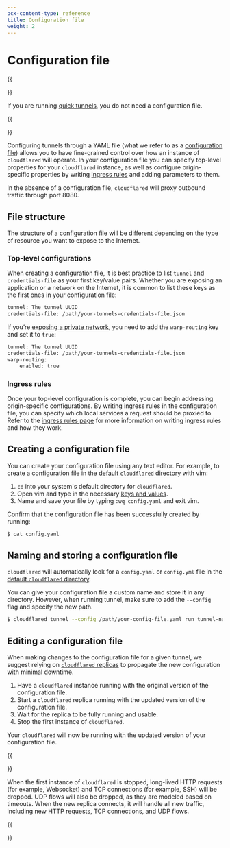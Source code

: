 ```yaml
---
pcx-content-type: reference
title: Configuration file
weight: 2
---
```


# Configuration file

{{<Aside type="note">}}

If you are running [quick tunnels](/cloudflare-one/connections/connect-apps/install-and-setup/tunnel-useful-terms/#quick-tunnels), you do not need a configuration file.

{{</Aside>}}

Configuring tunnels through a YAML file (what we refer to as a [configuration file](/cloudflare-one/connections/connect-apps/install-and-setup/tunnel-useful-terms/#configuration-file)) allows you to have fine-grained control over how an instance of `cloudflared` will operate. In your configuration file you can specify top-level properties for your `cloudflared` instance, as well as configure origin-specific properties by writing [ingress rules](/cloudflare-one/connections/connect-apps/configuration/local-management/ingress/) and adding parameters to them.

In the absence of a configuration file, `cloudflared` will proxy outbound traffic through port 8080.

## File structure

The structure of a configuration file will be different depending on the type of resource you want to expose to the Internet.

### Top-level configurations

When creating a configuration file, it is best practice to list `tunnel` and `credentials-file` as your first key/value pairs. Whether you are exposing an application or a network on the Internet, it is common to list these keys as the first ones in your configuration file:

```txt
tunnel: The tunnel UUID
credentials-file: /path/your-tunnels-credentials-file.json
```

If you’re [exposing a private network](/cloudflare-one/connections/connect-networks/private-net/), you need to add the `warp-routing` key and set it to `true`:

```txt
tunnel: The tunnel UUID
credentials-file: /path/your-tunnels-credentials-file.json
warp-routing:
    enabled: true
```

### Ingress rules

Once your top-level configuration is complete, you can begin addressing origin-specific configurations. By writing ingress rules in the configuration file, you can specify which local services a request should be proxied to.
Refer to the [ingress rules page](/cloudflare-one/connections/connect-apps/configuration/local-management/ingress/) for more information on writing ingress rules and how they work.

## Creating a configuration file

You can create your configuration file using any text editor. For example, to create a configuration file in the [default `cloudflared` directory](#naming-and-storing-a-configuration-file) with vim:

1.  `cd` into your system's default directory for `cloudflared`.
1.  Open vim and type in the necessary [keys and values](/cloudflare-one/connections/connect-apps/configuration/local-management/ingress/#origin-configuration).
1.  Name and save your file by typing `:wq config.yaml` and exit vim.

Confirm that the configuration file has been successfully created by running:

```sh
$ cat config.yaml 
```

## Naming and storing a configuration file

`cloudflared` will automatically look for a `config.yaml` or `config.yml` file in the [default `cloudflared` directory](/cloudflare-one/connections/connect-apps/install-and-setup/tunnel-useful-terms/#default-cloudflared-directory).

You can give your configuration file a custom name and store it in any directory. However, when running tunnel, make sure to add the `--config` flag and specify the new path.  

```sh
$ cloudflared tunnel --config /path/your-config-file.yaml run tunnel-name
```

## Editing a configuration file

When making changes to the configuration file for a given tunnel, we suggest relying on [`cloudflared` replicas](/cloudflare-one/connections/connect-apps/run-tunnel/deploy-cloudflared-replicas/) to propagate the new configuration with minimal downtime.

1.  Have a `cloudflared` instance running with the original version of the configuration file.
1.  Start a `cloudflared` replica running with the updated version of the configuration file.
1.  Wait for the replica to be fully running and usable.
1.  Stop the first instance of `cloudflared`.

Your `cloudflared` will now be running with the updated version of your configuration file.

{{<Aside type="note" header="Traffic handling">}}

When the first instance of <code>cloudflared</code> is stopped, long-lived HTTP requests (for example, Websocket) and TCP connections (for example, SSH) will be dropped. UDP flows will also be dropped, as they are modeled based on timeouts. When the new replica connects, it will handle all new traffic, including new HTTP requests, TCP connections, and UDP flows.

{{</Aside>}}
